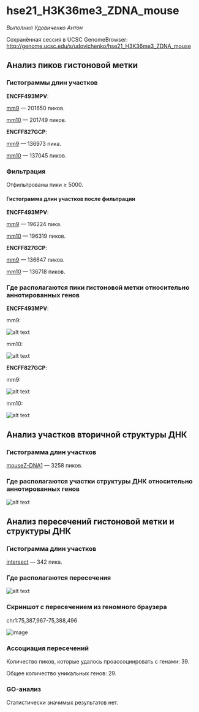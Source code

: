 # hse21_H3K36me3_ZDNA_mouse

*Выполнил Удовиченко Антон*

Сохранённая сессия в UCSC GenomeBrowser: http://genome.ucsc.edu/s/udovichenko/hse21_H3K36me3_ZDNA_mouse

## Анализ пиков гистоновой метки

### Гистограммы длин участков

**ENCFF493MPV**:

[mm9](https://github.com/AnthonyUdovichenko/hse21_H3K36me3_ZDNA_mouse/blob/main/images/len_hist.H3K36me3_CH12.LX.ENCFF493MPV.mm9.pdf) — 201650 пиков.

[mm10](https://github.com/AnthonyUdovichenko/hse21_H3K36me3_ZDNA_mouse/blob/main/images/len_hist.H3K36me3_CH12.LX.ENCFF493MPV.mm10.pdf) — 201749 пиков.

**ENCFF827GCP**:

[mm9](https://github.com/AnthonyUdovichenko/hse21_H3K36me3_ZDNA_mouse/blob/main/images/len_hist.H3K36me3_CH12.LX.ENCFF827GCP.mm9.pdf) — 136973 пика.

[mm10](https://github.com/AnthonyUdovichenko/hse21_H3K36me3_ZDNA_mouse/blob/main/images/len_hist.H3K36me3_CH12.LX.ENCFF827GCP.mm10.pdf) — 137045 пиков.

### Фильтрация

Отфильтрованы пики ≥ 5000.

#### Гистограмма длин участков после фильтрации

**ENCFF493MPV**:

[mm9](https://github.com/AnthonyUdovichenko/hse21_H3K36me3_ZDNA_mouse/blob/main/images/filter_peaks.H3K36me3_CH12.LX.ENCFF493MPV.mm9.filtered.hist.pdf) — 196224 пика.

[mm10](https://github.com/AnthonyUdovichenko/hse21_H3K36me3_ZDNA_mouse/blob/main/images/filter_peaks.H3K36me3_CH12.LX.ENCFF493MPV.mm10.filtered.hist.pdf) — 196319 пиков.

**ENCFF827GCP**:

[mm9](https://github.com/AnthonyUdovichenko/hse21_H3K36me3_ZDNA_mouse/blob/main/images/filter_peaks.H3K36me3_CH12.LX.ENCFF827GCP.mm9.filtered.hist.pdf) — 136647 пиков.

[mm10](https://github.com/AnthonyUdovichenko/hse21_H3K36me3_ZDNA_mouse/blob/main/images/filter_peaks.H3K36me3_CH12.LX.ENCFF827GCP.mm10.filtered.hist.pdf) — 136718 пиков.

### Где располагаются пики гистоновой метки относительно аннотированных генов

**ENCFF493MPV**:

mm9:

![alt text](https://github.com/AnthonyUdovichenko/hse21_H3K36me3_ZDNA_mouse/blob/main/images/chip_seeker.H3K36me3_CH12.LX.ENCFF493MPV.mm9.filtered.plotAnnoPie.png)

mm10:

![alt text](https://github.com/AnthonyUdovichenko/hse21_H3K36me3_ZDNA_mouse/blob/main/images/chip_seeker.H3K36me3_CH12.LX.ENCFF493MPV.mm10.filtered.plotAnnoPie.png)

**ENCFF827GCP**:

mm9:

![alt text](https://github.com/AnthonyUdovichenko/hse21_H3K36me3_ZDNA_mouse/blob/main/images/chip_seeker.H3K36me3_CH12.LX.ENCFF827GCP.mm9.filtered.plotAnnoPie.png)

mm10:

![alt text](https://github.com/AnthonyUdovichenko/hse21_H3K36me3_ZDNA_mouse/blob/main/images/chip_seeker.H3K36me3_CH12.LX.ENCFF827GCP.mm10.filtered.plotAnnoPie.png)

## Анализ участков вторичной структуры ДНК

### Гистограмма длин участков

[mouseZ-DNA1](https://github.com/AnthonyUdovichenko/hse21_H3K36me3_ZDNA_mouse/blob/main/images/len_hist.mouseZ-DNA1.pdf) — 3258 пиков.

### Где располагаются участки структуры ДНК относительно аннотированных генов

![alt text](https://github.com/AnthonyUdovichenko/hse21_H3K36me3_ZDNA_mouse/raw/main/images/chip_seeker.mouseZ-DNA1.plotAnnoPie.png)

## Анализ пересечений гистоновой метки и структуры ДНК

### Гистограмма длин участков

[intersect](https://github.com/AnthonyUdovichenko/hse21_H3K36me3_ZDNA_mouse/blob/main/images/len_hist.H3K36me3_CH12.LX.intersect_with_mouseZ-DNA1.pdf) — 342 пика.

### Где располагаются пересечения

![alt text](https://raw.githubusercontent.com/AnthonyUdovichenko/hse21_H3K36me3_ZDNA_mouse/main/images/chip_seeker.H3K36me3_CH12.LX.intersect_with_mouseZ-DNA1.plotAnnoPie.png)

### Скриншот с пересечением из геномного браузера

chr1:75,387,967-75,388,496

![image](https://user-images.githubusercontent.com/35216132/121396607-377c4f80-c95c-11eb-9623-350133812902.png)

### Ассоциация пересечений

Количество пиков, которые удалось проассоциировать с генами: 39.

Общее количество уникальных генов: 29.

### GO-анализ

Статистически значимых результатов нет.
